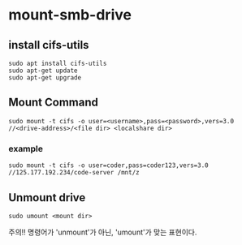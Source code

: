 # mount-smb-drive

## install cifs-utils
```
sudo apt install cifs-utils
sudo apt-get update
sudo apt-get upgrade
```

## Mount Command
```
sudo mount -t cifs -o user=<username>,pass=<password>,vers=3.0 //<drive-address>/<file dir> <localshare dir>
```

### example
```
sudo mount -t cifs -o user=coder,pass=coder123,vers=3.0 //125.177.192.234/code-server /mnt/z
```


## Unmount drive
```
sudo umount <mount dir>
```

주의!! 명령어가 'unmount'가 아닌, 'umount'가 맞는 표현이다.
